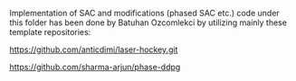 Implementation of SAC and modifications (phased SAC etc.) code under this folder has been done by Batuhan Ozcomlekci by utilizing mainly these template repositories:

https://github.com/anticdimi/laser-hockey.git

https://github.com/sharma-arjun/phase-ddpg
